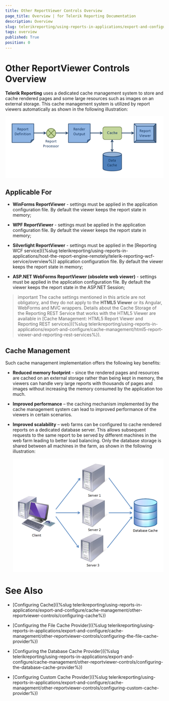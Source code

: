 ```yaml
---
title: Other ReportViewer Controls Overview
page_title: Overview | for Telerik Reporting Documentation
description: Overview
slug: telerikreporting/using-reports-in-applications/export-and-configure/cache-management/other-reportviewer-controls/overview
tags: overview
published: True
position: 0
---
```


# Other ReportViewer Controls Overview



__Telerik Reporting__ uses a dedicated cache management system to store and cache
        rendered pages and some large resources such as images on an external storage. This cache management system
        is utilized by report viewers automatically as shown in the following illustration:
        
  ![](images/SessionState/sessionmanagement1.png)

## Applicable For

* __WinForms ReportViewer__ - settings must be applied in the application configuration file.
              By default the viewer keeps the report state in memory;
            

* __WPF ReportViewer__ - settings must be applied in the application configuration file.
              By default the viewer keeps the report state in memory;
            

* __Silverlight ReportViewer__ - settings must be applied in the
              [Reporting WCF service]({%slug telerikreporting/using-reports-in-applications/host-the-report-engine-remotely/telerik-reporting-wcf-service/overview%}) application configuration file.
              By default the viewer keeps the report state in memory;
            

* __ASP.NET WebForms ReportViewer (obsolete web viewer)__ - settings must be applied in the application configuration file.
              By default the viewer keeps the report state in the ASP.NET Session;
            

>important The cache settings mentioned in this article are not obligatory, and they do not apply to the             __HTML5 Viewer__  or its Angular, WebForms and MVC wrappers. Details about the Cache Storage of the Reporting REST            Service that works with the HTML5 Viewer are available in            [Cache Management: HTML5 Report Viewer and Reporting REST services]({%slug telerikreporting/using-reports-in-applications/export-and-configure/cache-management/html5-report-viewer-and-reporting-rest-services%}).          


## 

## Cache Management

Such cache management implementation offers the following key benefits:

* __Reduced memory footprint__ – since the rendered pages and resources are cached on an external storage
              rather than being kept in memory, the viewers can handle very large reports with thousands of pages and images without increasing the
              memory consumed by the application too much.
            

* __Improved performance__ – the caching mechanism implemented by the cache management system can lead to improved
              performance of the viewers in certain scenarios.
            

* __Improved scalability__ – web farms can be configured to cache rendered reports on a dedicated database
              server. This allows subsequent requests to the same report to be served by different machines in the web farm leading to better load
              balancing. Only the database storage is shared between all machines in the farm, as shown in the following illustration:
              
  ![](images/SessionState/sessionmanagement2.png)

# See Also

 * [Configuring Cache]({%slug telerikreporting/using-reports-in-applications/export-and-configure/cache-management/other-reportviewer-controls/configuring-cache%})

 * [Configuring the File Cache Provider]({%slug telerikreporting/using-reports-in-applications/export-and-configure/cache-management/other-reportviewer-controls/configuring-the-file-cache-provider%})

 * [Configuring the Database Cache Provider]({%slug telerikreporting/using-reports-in-applications/export-and-configure/cache-management/other-reportviewer-controls/configuring-the-database-cache-provider%})

 * [Configuring Custom Cache Provider]({%slug telerikreporting/using-reports-in-applications/export-and-configure/cache-management/other-reportviewer-controls/configuring-custom-cache-provider%})
